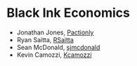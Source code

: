 # Black Ink Economics

- Jonathan Jones, [Pactionly](https://github.com/Pactionly)
- Ryan Saitta, [RSaitta](https://github.com/RSaitta)
- Sean McDonald, [sjmcdonald](https://github.com/sjmcdonald)
- Kevin Camozzi, [Kcamozzi](https://github.com/Kcamozzi)
